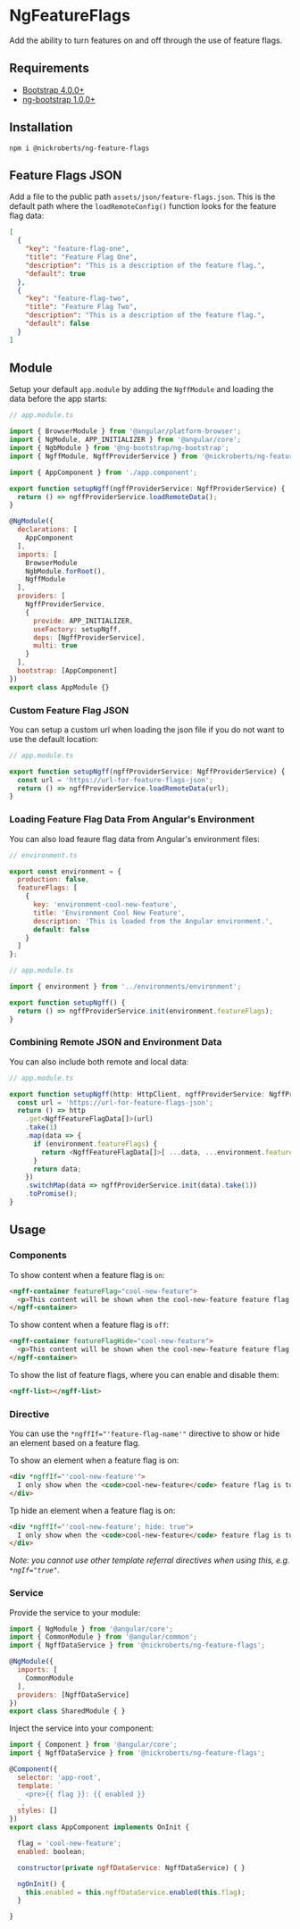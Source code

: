 # NgFeatureFlags

Add the ability to turn features on and off through the use of feature flags.

## Requirements

* [Bootstrap 4.0.0+](https://getbootstrap.com)
* [ng-bootstrap 1.0.0+](https://ng-bootstrap.github.io/)

## Installation

```shell
npm i @nickroberts/ng-feature-flags
```

## Feature Flags JSON

Add a file to the public path `assets/json/feature-flags.json`. This is the default path where the `loadRemoteConfig()` function looks for the feature flag data:

```json
[
  {
    "key": "feature-flag-one",
    "title": "Feature Flag One",
    "description": "This is a description of the feature flag.",
    "default": true
  },
  {
    "key": "feature-flag-two",
    "title": "Feature Flag Two",
    "description": "This is a description of the feature flag.",
    "default": false
  }
]
```

## Module

Setup your default `app.module` by adding the `NgffModule` and loading the data before the app starts:

```javascript
// app.module.ts

import { BrowserModule } from '@angular/platform-browser';
import { NgModule, APP_INITIALIZER } from '@angular/core';
import { NgbModule } from '@ng-bootstrap/ng-bootstrap';
import { NgffModule, NgffProviderService } from '@nickroberts/ng-feature-flags';

import { AppComponent } from './app.component';

export function setupNgff(ngffProviderService: NgffProviderService) {
  return () => ngffProviderService.loadRemoteData();
}

@NgModule({
  declarations: [
    AppComponent
  ],
  imports: [
    BrowserModule
    NgbModule.forRoot(),
    NgffModule
  ],
  providers: [
    NgffProviderService,
    {
      provide: APP_INITIALIZER,
      useFactory: setupNgff,
      deps: [NgffProviderService],
      multi: true
    }
  ],
  bootstrap: [AppComponent]
})
export class AppModule {}
```

### Custom Feature Flag JSON

You can setup a custom url when loading the json file if you do not want to use the default location:

```javascript
// app.module.ts

export function setupNgff(ngffProviderService: NgffProviderService) {
  const url = 'https://url-for-feature-flags-json';
  return () => ngffProviderService.loadRemoteData(url);
}
```

### Loading Feature Flag Data From Angular's Environment

You can also load feaure flag data from Angular's environment files:

```javascript
// environment.ts

export const environment = {
  production: false,
  featureFlags: [
    {
      key: 'environment-cool-new-feature',
      title: 'Environment Cool New Feature',
      description: 'This is loaded from the Angular environment.',
      default: false
    }
  ]
};
```

```javascript
// app.module.ts

import { environment } from '../environments/environment';

export function setupNgff() {
  return () => ngffProviderService.init(environment.featureFlags);
}
```

### Combining Remote JSON and Environment Data

You can also include both remote and local data:

```javascript
// app.module.ts

export function setupNgff(http: HttpClient, ngffProviderService: NgffProviderService) {
  const url = 'https://url-for-feature-flags-json';
  return () => http
    .get<NgffFeatureFlagData[]>(url)
    .take(1)
    .map(data => {
      if (environment.featureFlags) {
        return <NgffFeatureFlagData[]>[ ...data, ...environment.featureFlags ];
      }
      return data;
    })
    .switchMap(data => ngffProviderService.init(data).take(1))
    .toPromise();
}
```

## Usage

### Components

To show content when a feature flag is `on`:

```HTML
<ngff-container featureFlag="cool-new-feature">
  <p>This content will be shown when the cool-new-feature feature flag is on.</p>
</ngff-container>
```

To show content when a feature flag is `off`:

```HTML
<ngff-container featureFlagHide="cool-new-feature">
  <p>This content will be shown when the cool-new-feature feature flag is off.</p>
</ngff-container>
```

To show the list of feature flags, where you can enable and disable them:

```HTML
<ngff-list></ngff-list>
```

### Directive

You can use the `*ngffIf="'feature-flag-name'"` directive to show or hide an element based on a feature flag.

To show an element when a feature flag is on:

```HTML
<div *ngffIf="'cool-new-feature'">
  I only show when the <code>cool-new-feature</code> feature flag is turned <code>on</code>.
</div>
```

Tp hide an element when a feature flag is on:

```HTML
<div *ngffIf="'cool-new-feature'; hide: true">
  I only show when the <code>cool-new-feature</code> feature flag is turned <code>off</code>.
</div>
```

_Note: you cannot use other template referral directives when using this, e.g. `*ngIf="true"`._

### Service

Provide the service to your module:

```javascript
import { NgModule } from '@angular/core';
import { CommonModule } from '@angular/common';
import { NgffDataService } from '@nickroberts/ng-feature-flags';

@NgModule({
  imports: [
    CommonModule
  ],
  providers: [NgffDataService]
})
export class SharedModule { }
```

Inject the service into your component:

```javascript
import { Component } from '@angular/core';
import { NgffDataService } from '@nickroberts/ng-feature-flags';

@Component({
  selector: 'app-root',
  template: `
    <pre>{{ flag }}: {{ enabled }}
  `,
  styles: []
})
export class AppComponent implements OnInit {

  flag = 'cool-new-feature';
  enabled: boolean;

  constructor(private ngffDataService: NgffDataService) { }

  ngOnInit() {
    this.enabled = this.ngffDataService.enabled(this.flag);
  }

}
```
